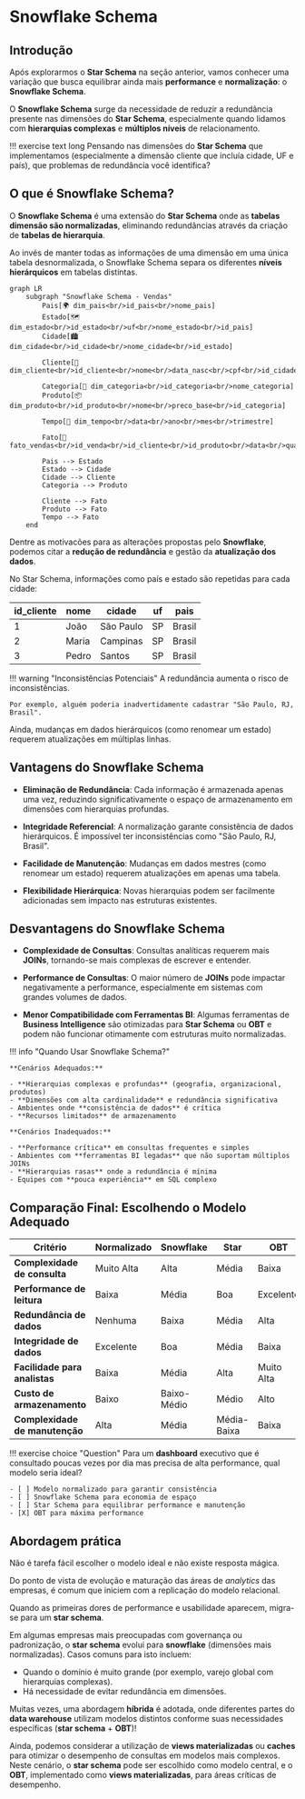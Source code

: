 # Snowflake Schema

## Introdução

Após explorarmos o **Star Schema** na seção anterior, vamos conhecer uma variação que busca equilibrar ainda mais **performance** e **normalização**: o **Snowflake Schema**.

O **Snowflake Schema** surge da necessidade de reduzir a redundância presente nas dimensões do **Star Schema**, especialmente quando lidamos com **hierarquias complexas** e **múltiplos níveis** de relacionamento.

!!! exercise text long
    Pensando nas dimensões do **Star Schema** que implementamos (especialmente a dimensão cliente que incluía cidade, UF e país), que problemas de redundância você identifica?

## O que é Snowflake Schema?

O **Snowflake Schema** é uma extensão do **Star Schema** onde as **tabelas dimensão são normalizadas**, eliminando redundâncias através da criação de **tabelas de hierarquia**.

Ao invés de manter todas as informações de uma dimensão em uma única tabela desnormalizada, o Snowflake Schema separa os diferentes **níveis hierárquicos** em tabelas distintas.

```mermaid
graph LR
    subgraph "Snowflake Schema - Vendas"
        Pais[🌍 dim_pais<br/>id_pais<br/>nome_pais]
        Estado[🗺️ dim_estado<br/>id_estado<br/>uf<br/>nome_estado<br/>id_pais]
        Cidade[🏙️ dim_cidade<br/>id_cidade<br/>nome_cidade<br/>id_estado]
        
        Cliente[👤 dim_cliente<br/>id_cliente<br/>nome<br/>data_nasc<br/>cpf<br/>id_cidade]
        
        Categoria[📂 dim_categoria<br/>id_categoria<br/>nome_categoria]
        Produto[📦 dim_produto<br/>id_produto<br/>nome<br/>preco_base<br/>id_categoria]
        
        Tempo[📅 dim_tempo<br/>data<br/>ano<br/>mes<br/>trimestre]
        
        Fato[🎯 fato_vendas<br/>id_venda<br/>id_cliente<br/>id_produto<br/>data<br/>quantidade<br/>valor_total]
        
        Pais --> Estado
        Estado --> Cidade
        Cidade --> Cliente
        Categoria --> Produto
        
        Cliente --> Fato
        Produto --> Fato
        Tempo --> Fato
    end
```

Dentre as motivacões para as alterações propostas pelo **Snowflake**, podemos citar a **redução de redundância** e gestão da **atualização dos dados**.

No Star Schema, informações como país e estado são repetidas para cada cidade:

| id_cliente | nome | cidade | uf | pais |
|------------|------|--------|----| -----|
| 1 | João | São Paulo | SP | Brasil |
| 2 | Maria | Campinas | SP | Brasil |
| 3 | Pedro | Santos | SP | Brasil |

!!! warning "Inconsistências Potenciais"
    A redundância aumenta o risco de inconsistências.
    
    Por exemplo, alguém poderia inadvertidamente cadastrar "São Paulo, RJ, Brasil".

Ainda, mudanças em dados hierárquicos (como renomear um estado) requerem atualizações em múltiplas linhas.

## Vantagens do Snowflake Schema

- **Eliminação de Redundância**: Cada informação é armazenada apenas uma vez, reduzindo significativamente o espaço de armazenamento em dimensões com hierarquias profundas.

- **Integridade Referencial**: A normalização garante consistência de dados hierárquicos. É impossível ter inconsistências como "São Paulo, RJ, Brasil".

- **Facilidade de Manutenção**: Mudanças em dados mestres (como renomear um estado) requerem atualizações em apenas uma tabela.

- **Flexibilidade Hierárquica**: Novas hierarquias podem ser facilmente adicionadas sem impacto nas estruturas existentes.

## Desvantagens do Snowflake Schema

- **Complexidade de Consultas**: Consultas analíticas requerem mais **JOINs**, tornando-se mais complexas de escrever e entender.

- **Performance de Consultas**: O maior número de **JOINs** pode impactar negativamente a performance, especialmente em sistemas com grandes volumes de dados.

- **Menor Compatibilidade com Ferramentas BI**: Algumas ferramentas de **Business Intelligence** são otimizadas para **Star Schema** ou **OBT** e podem não funcionar otimamente com estruturas muito normalizadas.

!!! info "Quando Usar Snowflake Schema?"

    **Cenários Adequados:**

    - **Hierarquias complexas e profundas** (geografia, organizacional, produtos)
    - **Dimensões com alta cardinalidade** e redundância significativa
    - Ambientes onde **consistência de dados** é crítica
    - **Recursos limitados** de armazenamento

    **Cenários Inadequados:**

    - **Performance crítica** em consultas frequentes e simples
    - Ambientes com **ferramentas BI legadas** que não suportam múltiplos JOINs
    - **Hierarquias rasas** onde a redundância é mínima
    - Equipes com **pouca experiência** em SQL complexo

## Comparação Final: Escolhendo o Modelo Adequado

| Critério | Normalizado | Snowflake | Star | OBT |
|----------|-------------|-----------|------|-----|
| **Complexidade de consulta** | Muito Alta | Alta | Média | Baixa |
| **Performance de leitura** | Baixa | Média | Boa | Excelente |
| **Redundância de dados** | Nenhuma | Baixa | Média | Alta |
| **Integridade de dados** | Excelente | Boa | Média | Baixa |
| **Facilidade para analistas** | Baixa | Média | Alta | Muito Alta |
| **Custo de armazenamento** | Baixo | Baixo-Médio | Médio | Alto |
| **Complexidade de manutenção** | Alta | Média | Média-Baixa | Baixa |

!!! exercise choice "Question"
    Para um **dashboard** executivo que é consultado poucas vezes por dia mas precisa de alta performance, qual modelo seria ideal?

    - [ ] Modelo normalizado para garantir consistência
    - [ ] Snowflake Schema para economia de espaço
    - [ ] Star Schema para equilibrar performance e manutenção
    - [X] OBT para máxima performance

## Abordagem prática

Não é tarefa fácil escolher o modelo ideal e não existe resposta mágica.

Do ponto de vista de evolução e maturação das áreas de *analytics* das empresas, é comum que iniciem com a replicação do modelo relacional.

Quando as primeiras dores de performance e usabilidade aparecem, migra-se para um **star schema**.

Em algumas empresas mais preocupadas com governança ou padronização, o **star schema** evolui para **snowflake** (dimensões mais normalizadas). Casos comuns para isto incluem:

- Quando o domínio é muito grande (por exemplo, varejo global com hierarquias complexas).
- Há necessidade de evitar redundância em dimensões.

Muitas vezes, uma abordagem **híbrida** é adotada, onde diferentes partes do **data warehouse** utilizam modelos distintos conforme suas necessidades específicas (**star schema** + **OBT**)!

Ainda, podemos considerar a utilização de **views materializadas** ou **caches** para otimizar o desempenho de consultas em modelos mais complexos. Neste cenário, o **star schema** pode ser escolhido como modelo central, e o **OBT**, implementado como **views materializadas**, para áreas críticas de desempenho.
